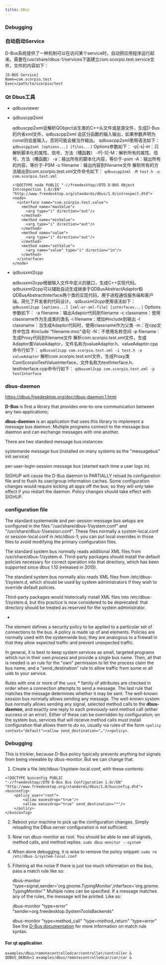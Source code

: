 ```yaml
---
title: DBus
---
```




### Debugging





### 自动启动Service

D-Bus系统提供了一种机制可以在访问某个service时，自动把应用程序运行起来。需要在/usr/share/dbus-1/services下面建立com.scorpio.test.service文件，文件的内容如下：

```
[D-BUS Service]
Name=com.scorpio.test
Exec=/path/to/scorpio/test
```



### Qt Dbus工具

* qdbusviewer

* qdbuscpp2xml

  qdbuscpp2xml会解析QObject派生类的C++头文件或是源文件，生成D-Bus的内省xml文件。qdbuscpp2xml 会区分函数的输入输出，如果参数声明为const则会是输入，否则可能会被当作输出。
  qdbuscpp2xml使用语法如下：
  `qdbuscpp2xml [options...] [files...]`
  Options参数如下：
  -p|-s|-m：只解析脚本化的属性、信号、方法（槽函数）
  -P|-S|-M：解析所有的属性、信号、方法（槽函数）
  -a：输出所有的脚本化内容，等价于-psm
  -A：输出所有的内容，等价于-PSM
  -o filename：输出内容到filename文件
  解析所有的方法输出到com.scorpio.test.xml文件命令如下：
  `qdbuscpp2xml -M test.h -o com.scorpio.test.xml`

  ```
  <!DOCTYPE node PUBLIC "-//freedesktop//DTD D-BUS Object Introspection 1.0//EN" "http://www.freedesktop.org/standards/dbus/1.0/introspect.dtd">
  <node>
    <interface name="com.scorpio.test.value">
      <method name="maxValue">
        <arg type="i" direction="out"/>
      </method>
      <method name="minValue">
        <arg type="i" direction="out"/>
      </method>
      <method name="value">
        <arg type="i" direction="out"/>
      </method>
      <method name="setValue">
        <arg name="value" type="i" direction="in"/>
      </method>
    </interface>
  </node>
  ```

* qdbusxml2cpp

  qdbusxml2cpp根据输入文件中定义的接口，生成C++实现代码。
  qdbusxml2cpp可以辅助自动生成继承于QDBusAbstractAdaptor和QDBusAbstractInterface两个类的实现代码，用于进程通信服务端和客户端，简化了开发者的代码设计。
  qdbusxml2cpp使用语法如下：
  `qdbusxml2cpp [options...] [xml-or-xml-file] [interfaces...]`
  Options参数如下：
  -a filename：输出Adaptor代码到filename
  -c classname：使用classname作为生成类的类名
  -i filename：增加#include到输出
  -l classname：当生成Adaptor代码时，使用classname作为父类
  -m：在cpp文件中包含 #include "filename.moc"语句
  -N：不使用名称空间
  -p filename：生成Proxy代码到filename文件
  解析com.scorpio.test.xml文件，生成Adaptor类ValueAdaptor，文件名称为valueAdaptor.h、valueAdaptor.cpp命令行如下：
  `qdbusxml2cpp com.scorpio.test.xml -i test.h -a valueAdaptor`
  解析com.scorpio.test.xml文件，生成Proxy类ComScorpioTestValueInterface，文件名称为testInterface.h、testInterface.cpp命令行如下：
  `qdbusxml2cpp com.scorpio.test.xml -p testInterface`



### dbus-daemon

https://dbus.freedesktop.org/doc/dbus-daemon.1.html

**D-Bus** is first a library that provides one-to-one communication between any two applications; 

**dbus-daemon** is an application that uses this library to implement a message bus daemon. Multiple programs connect to the message bus daemon and can exchange messages with one another.

There are two standard message bus instances: 

 systemwide message bus (installed on many systems as the "messagebus" init service) 

per-user-login-session message bus (started each time a user logs in).

SIGHUP will cause the D-Bus daemon to PARTIALLY reload its configuration file and to flush its user/group information caches. Some configuration changes would require kicking all apps off the bus; so they will only take effect if you restart the daemon. Policy changes should take effect with SIGHUP.

### configuration file

The standard systemwide and per-session message bus setups are configured in the files "/usr/share/dbus-1/system.conf" and "/usr/share/dbus-1/session.conf". These files normally <include> a system-local.conf or session-local.conf in /etc/dbus-1; you can put local overrides in those files to avoid modifying the primary configuration files.

The standard system bus normally reads additional XML files from /usr/share/dbus-1/system.d. Third-party packages should install the default policies necessary for correct operation into that directory, which has been supported since dbus 1.10 (released in 2015).

The standard system bus normally also reads XML files from /etc/dbus-1/system.d, which should be used by system administrators if they wish to override default policies.

Third-party packages would historically install XML files into /etc/dbus-1/system.d, but this practice is now considered to be deprecated: that directory should be treated as reserved for the system administrator.

* <policy>

The <policy> element defines a security policy to be applied to a particular set of connections to the bus. A policy is made up of <allow> and <deny> elements. Policies are normally used with the systemwide bus; they are analogous to a firewall in that they allow expected traffic and prevent unexpected traffic.

In general, it is best to keep system services as small, targeted programs which run in their own process and provide a single bus name. Then, all that is needed is an <allow> rule for the "own" permission to let the process claim the bus name, and a "send_destination" rule to allow traffic from some or all uids to your service.

Rules with one or more of the `send_`* family of attributes are checked in order when a connection attempts to send a message. The last rule that matches the message determines whether it may be sent. The well-known session bus normally allows sending any message. The well-known system bus normally allows sending any signal, selected method calls to the **dbus-daemon**, and exactly one reply to each previously-sent method call (either success or an error). Either of these can be overridden by configuration; on the system bus, services that will receive method calls must install configuration that allows them to do so, usually via rules of the form `<policy context="default"><allow send_destination="…"/><policy>`.



### Debugging

This is trickier, because D-Bus policy typically prevents anything but signals from being viewable by dbus-monitor. But we can change that.

1. Create a file /etc/dbus-1/system-local.conf, with these contents:
```
<!DOCTYPE busconfig PUBLIC
"-//freedesktop//DTD D-Bus Bus Configuration 1.0//EN"
"http://www.freedesktop.org/standards/dbus/1.0/busconfig.dtd">
<busconfig>
    <policy user="root">
        <allow eavesdrop="true"/>
        <allow eavesdrop="true" send_destination="*"/>
    </policy>
</busconfig>
```
2. Reboot your machine to pick up the configuration changes. Simply reloading the DBus server configuration is not sufficient. 

3. Now run dbus-monitor as root. You should be able to see all signals, method calls, and method replies.
      `sudo dbus-monitor --system`
      
4. When done debugging, it is wise to remove the policy snippet:
      `sudo rm /etc/dbus-1/system-local.conf`
      
5. Filtering all the noise
      If there is just too much information on the bus, pass a match rule like so:

      dbus-monitor "type=signal,sender='org.gnome.TypingMonitor',interface='org.gnome.TypingMonitor'"
      Multiple rules can be specified. If a message matches any of the rules, the message will be printed. Like so:

      dbus-monitor "type=error" "sender=org.freedesktop.SystemToolsBackends"

      dbus-monitor "type=method_call" "type=method_return" "type=error"
      See the [D-Bus documentation](https://dbus.freedesktop.org/doc/dbus-specification.html) for more information on match rule syntax.

#### For qt application

```
examples/dbus/remotecontrolledcar/controller/controller &
QDBUS_DEBUG=1 examples/dbus/remotecontrolledcar/car/car &
```

